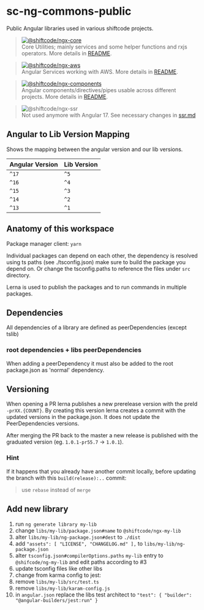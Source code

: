 # sc-ng-commons-public

Public Angular libraries used in various shiftcode projects.

> [![@shiftcode/ngx-core](https://img.shields.io/github/package-json/v/shiftcode/sc-ng-commons-public?filename=%2Flibs%2Fcore%2Fpackage.json&label=%40shiftcode%2Fngx-core)](libs/core)\
> Core Utilities; mainly services and some helper functions and rxjs operators. More details in [README](./libs/core/README.md).

> [![@shiftcode/ngx-aws](https://img.shields.io/github/package-json/v/shiftcode/sc-ng-commons-public?filename=%2Flibs%2Faws%2Fpackage.json&label=%40shiftcode%2Fngx-aws)](libs/aws)\
> Angular Services working with AWS. More details in [README](./libs/aws/README.md).

> [![@shiftcode/ngx-components](https://img.shields.io/github/package-json/v/shiftcode/sc-ng-commons-public?filename=%2Flibs%2Fcomponents%2Fpackage.json&label=%40shiftcode%2Fngx-components)](libs/components)\
> Angular components/directives/pipes usable across different projects. More details in [README](./libs/components/README.md).

> ![@shiftcode/ngx-ssr](https://img.shields.io/badge/@shiftcode/ngx--ssr-deprecated-f48700)\
> Not used anymore with Angular 17. See necessary changes in [ssr.md](./ssr.md)

## Angular to Lib Version Mapping
Shows the mapping between the angular version and our lib versions.

| Angular Version | Lib Version |
|-----------------|-------------|
| `^17`           | `^5`        |
| `^16`           | `^4`        |
| `^15`           | `^3`        |
| `^14`           | `^2`        |
| `^13`           | `^1`        |


## Anatomy of this workspace
Package manager client: `yarn`

Individual packages can depend on each other, the dependency is resolved using ts paths (see ./tsconfig.json) make sure to build the package you depend on. Or change the tsconfig.paths to reference the files under `src` directory.

Lerna is used to publish the packages and to run commands in multiple packages.


## Dependencies
All dependencies of a library are defined as peerDependencies (except tslib)
### root dependencies + libs peerDependencies
When adding a peerDependency it must also be added to the root package.json as 'normal' dependency.

## Versioning
When opening a PR lerna publishes a new prerelease version with the preId `-prXX.{COUNT}`.
By creating this version lerna creates a commit with the updated versions in the package.json. It does not update the PeerDependencies versions.

After merging the PR back to the master a new release is published with the graduated version (eg. `1.0.1-pr55.7` -> `1.0.1`).

### Hint
If it happens that you already have another commit locally, before updating the branch with this `build(release):..` commit:
> use `rebase` instead of `merge`

## Add new library
1. run `ng generate library my-lib`
2. change `libs/my-lib/package.json#name` to `@shiftcode/ngx-my-lib`
3. alter `libs/my-lib/ng-package.json#dest` to `./dist`
4. add `"assets": [ "LICENSE", "CHANGELOG.md" ],` to `libs/my-lib/ng-package.json`
5. alter `tsconfig.json#compilerOptions.paths` `my-lib` entry to `@shifcode/ng-my-lib` and edit paths according to #3
6. update tsconfig files like other libs
7. change from karma config to jest:
  1. remove `libs/my-lib/src/test.ts`
  2. remove `libs/my-lib/karam-config.js`
  3. in `angular.json` replace the libs test architect to `"test": { "builder": "@angular-builders/jest:run" }`

